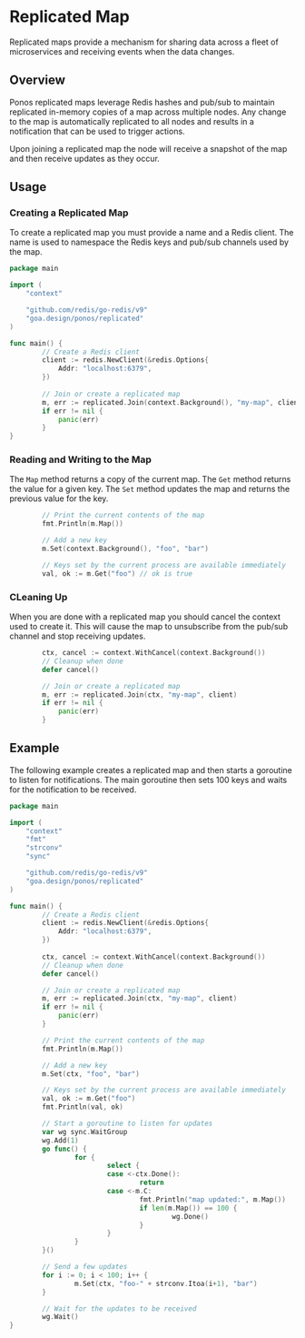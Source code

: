 # Replicated Map

Replicated maps provide a mechanism for sharing data across a fleet of
microservices and receiving events when the data changes.

## Overview

Ponos replicated maps leverage Redis hashes and pub/sub to maintain replicated
in-memory copies of a map across multiple nodes. Any change to the map is
automatically replicated to all nodes and results in a notification that can be
used to trigger actions.

Upon joining a replicated map the node will receive a snapshot of the map and
then receive updates as they occur.

## Usage

### Creating a Replicated Map

To create a replicated map you must provide a name and a Redis client. The name
is used to namespace the Redis keys and pub/sub channels used by the map.

```go
package main

import (
	"context"

	"github.com/redis/go-redis/v9"
	"goa.design/ponos/replicated"
)

func main() {
        // Create a Redis client
        client := redis.NewClient(&redis.Options{
            Addr: "localhost:6379",
        })
    
        // Join or create a replicated map
        m, err := replicated.Join(context.Background(), "my-map", client)
        if err != nil {
            panic(err)
        }
}
```

### Reading and Writing to the Map

The `Map` method returns a copy of the current map. The `Get` method returns the
value for a given key. The `Set` method updates the map and returns the previous
value for the key.

```go
        // Print the current contents of the map
        fmt.Println(m.Map())

        // Add a new key
        m.Set(context.Background(), "foo", "bar")

        // Keys set by the current process are available immediately
        val, ok := m.Get("foo") // ok is true
```

### CLeaning Up

When you are done with a replicated map you should cancel the context used to
create it. This will cause the map to unsubscribe from the pub/sub channel and
stop receiving updates.

```go
        ctx, cancel := context.WithCancel(context.Background())
        // Cleanup when done
        defer cancel()

        // Join or create a replicated map
        m, err := replicated.Join(ctx, "my-map", client)
        if err != nil {
            panic(err)
        }
```

## Example

The following example creates a replicated map and then starts a goroutine to
listen for notifications. The main goroutine then sets 100 keys and waits for
the notification to be received.

```go
package main

import (
	"context"
	"fmt"
	"strconv"
	"sync"

	"github.com/redis/go-redis/v9"
	"goa.design/ponos/replicated"
)

func main() {
        // Create a Redis client
        client := redis.NewClient(&redis.Options{
            Addr: "localhost:6379",
        })
    
        ctx, cancel := context.WithCancel(context.Background())
        // Cleanup when done
        defer cancel()

        // Join or create a replicated map
        m, err := replicated.Join(ctx, "my-map", client)
        if err != nil {
            panic(err)
        }

        // Print the current contents of the map
        fmt.Println(m.Map())

        // Add a new key
        m.Set(ctx, "foo", "bar")

        // Keys set by the current process are available immediately
        val, ok := m.Get("foo")
        fmt.Println(val, ok)

        // Start a goroutine to listen for updates
        var wg sync.WaitGroup
        wg.Add(1)
        go func() {
                for {
                        select {
                        case <-ctx.Done():
                                return
                        case <-m.C:
                                fmt.Println("map updated:", m.Map())
                                if len(m.Map()) == 100 {
                                        wg.Done()
                                }
                        }
                }
        }()

        // Send a few updates
        for i := 0; i < 100; i++ {
                m.Set(ctx, "foo-" + strconv.Itoa(i+1), "bar")
        }

        // Wait for the updates to be received
        wg.Wait()
}
```
